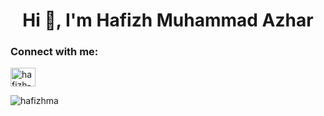 <h1 align="center">Hi 👋, I'm Hafizh Muhammad Azhar</h1>
<h3 align="left">Connect with me:</h3>
<p align="left">
<a href="https://linkedin.com/in/hafizh-muhammad-azhar-a91a5120a" target="blank"><img align="center" src="https://raw.githubusercontent.com/rahuldkjain/github-profile-readme-generator/master/src/images/icons/Social/linked-in-alt.svg" alt="hafizh-muhammad-azhar-a91a5120a" height="30" width="40" /></a>
</p>

<p><img align="center" src="https://github-readme-stats.vercel.app/api/top-langs?username=hafizhma&show_icons=true&locale=en&layout=compact" alt="hafizhma" /></p>
